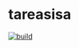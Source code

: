 # tareasisa

[![build](https://github.com/federicoalonso/tareasisa/actions/workflows/build.yml/badge.svg)](https://github.com/federicoalonso/tareasisa/actions/workflows/build.yml)
